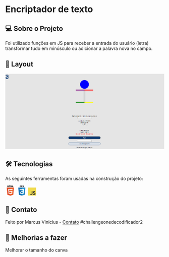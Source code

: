 # Encriptador de texto

## 💻 Sobre o Projeto
Foi utilizado funções em JS para receber a entrada do usuário (letra) transformar tudo em minúsculo ou adicionar a palavra nova no campo.

## 🎨 Layout

![image](https://github.com/MarcusVPA/desafio-jogo-forca/blob/main/img/layout.png)

## 🛠 Tecnologias

As seguintes ferramentas foram usadas na construção do projeto:

<code><img height="32" src="https://raw.githubusercontent.com/github/explore/80688e429a7d4ef2fca1e82350fe8e3517d3494d/topics/html/html.png" alt="HTML5"/></code>
<code><img height="32" src="https://raw.githubusercontent.com/github/explore/80688e429a7d4ef2fca1e82350fe8e3517d3494d/topics/css/css.png" alt="CSS"/></code>
<code><img height="26" src="https://github.com/devicons/devicon/blob/master/icons/javascript/javascript-original.svg" alt="JavaScript"/></code>

## 📝 Contato

Feito por Marcus Vinicius - [Contato](https://www.linkedin.com/in/marcusvpa/)
#challengeonedecodificador2

## 📝 Melhorias a fazer
Melhorar o tamanho do canva






